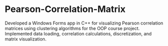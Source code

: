 # Pearson-Correlation-Matrix
Developed a Windows Forms app in C++ for visualizing Pearson correlation matrices using clustering algorithms for the OOP course project. Implemented data loading, correlation calculations, discretization, and matrix visualization.
